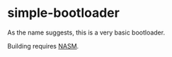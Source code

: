 # simple-bootloader

As the name suggests, this is a very basic bootloader.

Building requires [NASM](https://www.nasm.us/).
